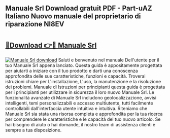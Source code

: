 ## Manuale Srl Download gratuit PDF - Part-uAZ Italiano Nuovo manuale del proprietario di riparazione Nl8EV

# <h2><a href="http://dfelhz1.blite.top/?on=Manuale+Srl">🔗Download 👉🔴 Manuale Srl</a></h2>

[![Manuale Srl download](https://i.imgur.com/lujVjoI.png)](http://dfelhz1.blite.top/?on=Manuale+Srl)
Saluti e benvenuto nel manuale Dell'utente per il tuo Manuale Srl appena lanciato. Questa guida è appositamente progettata per aiutarti a iniziare con il tuo prodotto e darti una conoscenza approfondita delle sue caratteristiche, funzioni e capacità. Troverai istruzioni chiare per L'installazione, L'uso, la manutenzione e la risoluzione dei problemi. Manuale di Istruzioni per principianti questa guida è progettata per i principianti per utilizzare in sicurezza il loro nuovo Manuale Srl. Le funzionalità avanzate di Manuale Srl includono geolocalizzazione, avvisi intelligenti, temi personalizzabili e accesso multiutente, tutti facilmente controllabili dall'interfaccia utente intuitiva e intuitiva. Riteniamo che Manuale Srl sia stata una risorsa completa e approfondita per la tua ricerca per comprendere le caratteristiche e le capacità del tuo nuovo articolo. Se hai bisogno di aiuto o hai domande, il nostro team di assistenza clienti è sempre a tua disposizione.
